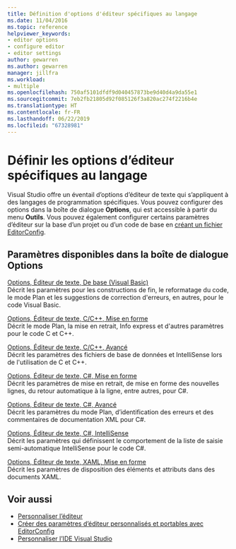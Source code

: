 ```yaml
---
title: Définition d'options d'éditeur spécifiques au langage
ms.date: 11/04/2016
ms.topic: reference
helpviewer_keywords:
- editor options
- configure editor
- editor settings
author: gewarren
ms.author: gewarren
manager: jillfra
ms.workload:
- multiple
ms.openlocfilehash: 750af5101dfdf9d040457873be9d40d4a9da55e1
ms.sourcegitcommit: 7eb2fb21805d92f085126f3a820ac274f2216b4e
ms.translationtype: HT
ms.contentlocale: fr-FR
ms.lasthandoff: 06/22/2019
ms.locfileid: "67328981"
---
```

# <a name="set-language-specific-editor-options"></a>Définir les options d’éditeur spécifiques au langage

Visual Studio offre un éventail d’options d’éditeur de texte qui s’appliquent à des langages de programmation spécifiques. Vous pouvez configurer des options dans la boîte de dialogue **Options**, qui est accessible à partir du menu **Outils**. Vous pouvez également configurer certains paramètres d’éditeur sur la base d’un projet ou d’un code de base en [créant un fichier EditorConfig](../../ide/create-portable-custom-editor-options.md).

## <a name="settings-available-in-the-options-dialog-box"></a>Paramètres disponibles dans la boîte de dialogue Options

[Options, Éditeur de texte, De base (Visual Basic)](../../ide/reference/options-text-editor-basic-visual-basic.md)\
Décrit les paramètres pour les constructions de fin, le reformatage du code, le mode Plan et les suggestions de correction d'erreurs, en autres, pour le code Visual Basic.

[Options, Éditeur de texte, C/C++, Mise en forme](../../ide/reference/options-text-editor-c-cpp-formatting.md)\
Décrit le mode Plan, la mise en retrait, Info express et d'autres paramètres pour le code C et C++.

[Options, Éditeur de texte, C/C++, Avancé](../../ide/reference/options-text-editor-c-cpp-advanced.md)\
Décrit les paramètres des fichiers de base de données et IntelliSense lors de l'utilisation de C et C++.

[Options, Éditeur de texte, C#, Mise en forme](../../ide/reference/options-text-editor-csharp-formatting.md)\
Décrit les paramètres de mise en retrait, de mise en forme des nouvelles lignes, du retour automatique à la ligne, entre autres, pour C#.

[Options, Éditeur de texte, C#, Avancé](../../ide/reference/options-text-editor-csharp-advanced.md)\
Décrit les paramètres du mode Plan, d’identification des erreurs et des commentaires de documentation XML pour C#.

[Options, Éditeur de texte, C#, IntelliSense](../../ide/reference/options-text-editor-csharp-intellisense.md)\
Décrit les paramètres qui définissent le comportement de la liste de saisie semi-automatique IntelliSense pour le code C#.

[Options, Éditeur de texte, XAML, Mise en forme](../../ide/reference/options-text-editor-xaml-formatting.md)\
Décrit les paramètres de disposition des éléments et attributs dans des documents XAML.

## <a name="see-also"></a>Voir aussi

- [Personnaliser l’éditeur](../how-to-change-text-case-in-the-editor.md)
- [Créer des paramètres d’éditeur personnalisés et portables avec EditorConfig](../../ide/create-portable-custom-editor-options.md)
- [Personnaliser l’IDE Visual Studio](../../ide/personalizing-the-visual-studio-ide.md)